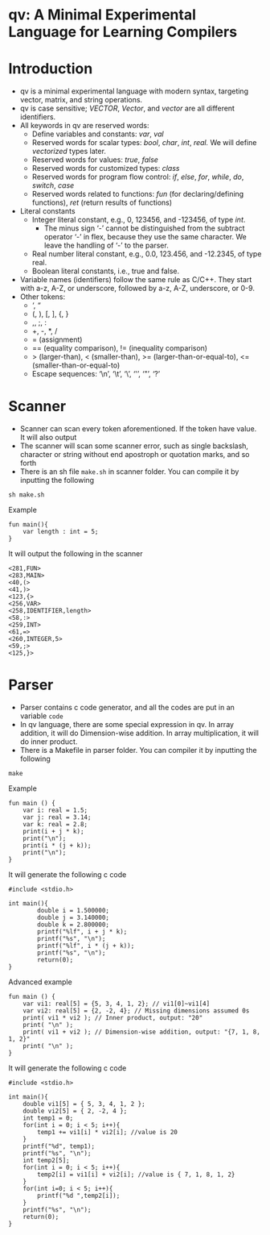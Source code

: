 # qv: A Minimal Experimental Language for Learning Compilers
# Introduction
- qv is a minimal experimental language with modern syntax, targeting vector, matrix, and string operations.
- qv is case sensitive; *VECTOR*, *Vector*, and *vector* are all different identifiers.
- All keywords in qv are reserved words:
    - Define variables and constants: *var*, *val*
    - Reserved words for scalar types: *bool*, *char*, *int*, *real.* We will define *vectorized* types later.
    - Reserved words for values: *true*, *false*
    - Reserved words for customized types: *class*
    - Reserved words for program flow control: *if*, *else*, *for*, *while*, *do*, *switch*, *case*
    - Reserved words related to functions: *fun* (for declaring/defining functions), *ret* (return results of functions)
- Literal constants
    - Integer literal constant, e.g., 0, 123456, and -123456, of type *int*.
        - The minus sign ‘-’ cannot be distinguished from the subtract operator ‘-’ in flex, because they use the same character. We leave the handling of ‘-’ to the parser.
    - Real number literal constant, e.g., 0.0, 123.456, and -12.2345, of type real.
    - Boolean literal constants, i.e., true and false.
- Variable names (identifiers) follow the same rule as C/C++. They start with a-z, A-Z, or underscore, followed by a-z, A-Z, underscore, or 0-9.
- Other tokens:
    - ‘, “
    - (, ), [, ], {, }
    - ,, ;, :
    - +, -, *, /
    - = (assignment)
    - == (equality comparison), != (inequality comparison)
    - \> (larger-than), < (smaller-than), >= (larger-than-or-equal-to), <= (smaller-than-or-equal-to)
    - Escape sequences: ‘\n’, ‘\t’, ‘\\’, ‘\'’, ‘\"’, ‘\?’
# Scanner
- Scanner can scan every token aforementioned. If the token have value. It will also output
- The scanner will scan some scanner error, such as single backslash, character or string without end apostroph or quotation marks, and so forth
- There is an sh file  ``` make.sh ``` in scanner folder. You can compile it by inputting the following
```
sh make.sh
```

Example
```
fun main(){
    var length : int = 5;
}
```
It will output the following in the scanner
```
<281,FUN>
<283,MAIN>
<40,(>
<41,)>
<123,{>
<256,VAR>
<258,IDENTIFIER,length>
<58,:>
<259,INT>
<61,=>
<260,INTEGER,5>
<59,;>
<125,}>
```
# Parser
- Parser contains c code generator, and all the codes are put in an variable ```code```
- In qv language, there are some special expression in qv. In array addition, it will do Dimension-wise addition. In array multiplication, it will do inner product.
- There is a Makefile in parser folder. You can compiler it by inputting the following
```
make
```

Example
```
fun main () {
	var i: real = 1.5;
	var j: real = 3.14;
	var k: real = 2.8;
	print(i + j * k);
	print("\n");
	print(i * (j + k));
	print("\n");
}
```
It will generate the following c code
```
#include <stdio.h>

int main(){
        double i = 1.500000;
        double j = 3.140000;
        double k = 2.800000;
        printf("%lf", i + j * k);
        printf("%s", "\n");
        printf("%lf", i * (j + k));
        printf("%s", "\n");
        return(0);
}
```
Advanced example
```
fun main () {
	var vi1: real[5] = {5, 3, 4, 1, 2}; // vi1[0]~vi1[4]
	var vi2: real[5] = {2, -2, 4}; // Missing dimensions assumed 0s
	print( vi1 * vi2 ); // Inner product, output: "20"
	print( "\n" );
	print( vi1 + vi2 ); // Dimension-wise addition, output: "{7, 1, 8, 1, 2}"
	print( "\n" );
}
```
It will generate the following c code
```
#include <stdio.h>

int main(){
	double vi1[5] = { 5, 3, 4, 1, 2 };
	double vi2[5] = { 2, -2, 4 };
	int temp1 = 0;
	for(int i = 0; i < 5; i++){
		temp1 += vi1[i] * vi2[i]; //value is 20
	}
	printf("%d", temp1);
	printf("%s", "\n");
	int temp2[5];
	for(int i = 0; i < 5; i++){
		temp2[i] = vi1[i] + vi2[i]; //value is { 7, 1, 8, 1, 2}
	}
	for(int i=0; i < 5; i++){
		printf("%d ",temp2[i]);
	}
	printf("%s", "\n");
	return(0);
}
```
